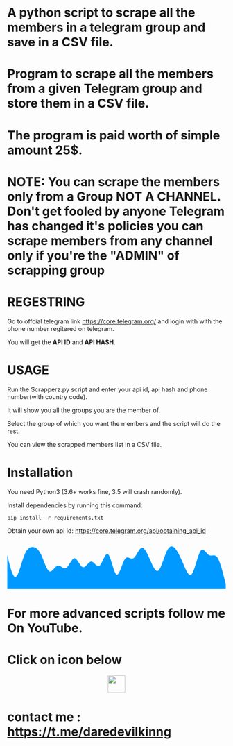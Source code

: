 # A python script to scrape all the members in a telegram group and save in a CSV file.

# Program to scrape all the members from a given Telegram group and store them in a CSV file.

# The program is paid worth of simple amount 25$.

# NOTE: You can scrape the members only from a Group **NOT A CHANNEL.** Don't get fooled by anyone Telegram has changed it's policies you can scrape members from any channel only if you're the "ADMIN" of scrapping group 

# REGESTRING
Go to offcial telegram link https://core.telegram.org/ and login with with the phone number regitered on telegram.

You will get the **API ID** and **API HASH**.

# USAGE

Run the Scrapperz.py script and enter your api id, api hash and phone number(with country code).

It will show you all the groups you are the member of.

Select the group of which you want the members and the script will do the rest.

You can view the scrapped members list in a CSV file.


# Installation

You need Python3 (3.6+ works fine, 3.5 will crash randomly).

Install dependencies by running this command:

    pip install -r requirements.txt

Obtain your own api id: https://core.telegram.org/api/obtaining_api_id

<svg xmlns="http://www.w3.org/2000/svg" viewBox="0 0 1440 320"><path fill="#0099ff" fill-opacity="1" d="M0,96L9.2,133.3C18.5,171,37,245,55,240C73.8,235,92,149,111,101.3C129.2,53,148,43,166,42.7C184.6,43,203,53,222,90.7C240,128,258,192,277,202.7C295.4,213,314,171,332,165.3C350.8,160,369,192,388,181.3C406.2,171,425,117,443,117.3C461.5,117,480,171,498,176C516.9,181,535,139,554,138.7C572.3,139,591,181,609,165.3C627.7,149,646,75,665,90.7C683.1,107,702,213,720,224C738.5,235,757,149,775,122.7C793.8,96,812,128,831,117.3C849.2,107,868,53,886,48C904.6,43,923,85,942,128C960,171,978,213,997,197.3C1015.4,181,1034,107,1052,69.3C1070.8,32,1089,32,1108,53.3C1126.2,75,1145,117,1163,160C1181.5,203,1200,245,1218,218.7C1236.9,192,1255,96,1274,69.3C1292.3,43,1311,85,1329,96C1347.7,107,1366,85,1385,112C1403.1,139,1422,213,1431,250.7L1440,288L1440,320L1430.8,320C1421.5,320,1403,320,1385,320C1366.2,320,1348,320,1329,320C1310.8,320,1292,320,1274,320C1255.4,320,1237,320,1218,320C1200,320,1182,320,1163,320C1144.6,320,1126,320,1108,320C1089.2,320,1071,320,1052,320C1033.8,320,1015,320,997,320C978.5,320,960,320,942,320C923.1,320,905,320,886,320C867.7,320,849,320,831,320C812.3,320,794,320,775,320C756.9,320,738,320,720,320C701.5,320,683,320,665,320C646.2,320,628,320,609,320C590.8,320,572,320,554,320C535.4,320,517,320,498,320C480,320,462,320,443,320C424.6,320,406,320,388,320C369.2,320,351,320,332,320C313.8,320,295,320,277,320C258.5,320,240,320,222,320C203.1,320,185,320,166,320C147.7,320,129,320,111,320C92.3,320,74,320,55,320C36.9,320,18,320,9,320L0,320Z"></path></svg>

#                            For more advanced scripts follow me On YouTube.
#                                       Click on icon below

</p>
<p align="center">
  <a href="https://www.youtube.com/watch?v=ifOJayL3qAQ">
    <img src="https://www.iconsdb.com/icons/preview/red/youtube-4-xxl.png" width="40" height="40">
  </a>
</p>


# contact me : https://t.me/daredevilkinng
